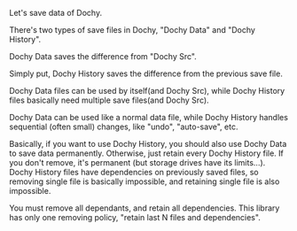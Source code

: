 Let's save data of Dochy.

There's two types of save files in Dochy, 
"Dochy Data" and "Dochy History".

Dochy Data saves the difference from "Dochy Src".

Simply put, Dochy History saves the difference from the previous save file.

Dochy Data files can be used by itself(and Dochy Src), 
while Dochy History files basically need multiple save files(and Dochy Src).

Dochy Data can be used like a normal data file,
while Dochy History handles sequential (often small) changes,
like "undo", "auto-save", etc.

Basically, if you want to use Dochy History, you should also use
Dochy Data to save data permanently. 
Otherwise, just retain every Dochy History file. 
If you don't remove, it's permanent (but storage drives have its limits...).
Dochy History files have dependencies on previously saved files, 
so removing single file is basically impossible, and retaining single file is also impossible.

You must remove all dependants, and retain all dependencies.
This library has only one removing policy, "retain last N files and dependencies".

